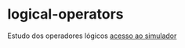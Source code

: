 # logical-operators
Estudo dos operadores lógicos
[acesso ao simulador](https://professorjosedeassis.github.io/logical-operators/)
